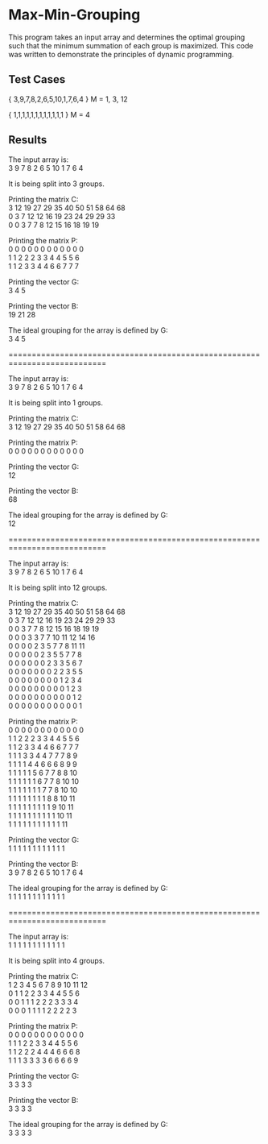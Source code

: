 # Max-Min-Grouping
This program takes an input array and determines the optimal grouping such that the minimum summation of each group is maximized. This code was written to demonstrate the principles of dynamic programming.

## Test Cases

{ 3,9,7,8,2,6,5,10,1,7,6,4 } M = 1, 3, 12

{ 1,1,1,1,1,1,1,1,1,1,1,1 } M = 4

## Results

The input array is:  
3 9 7 8 2 6 5 10 1 7 6 4

It is being split into 3 groups.

Printing the matrix C:  
3       12      19      27      29      35      40      50      51      58      64      68  
0       3       7       12      12      16      19      23      24      29      29      33  
0       0       3       7       7       8       12      15      16      18      19      19  

Printing the matrix P:  
0       0       0       0       0       0       0       0       0       0       0       0  
1       1       2       2       2       3       3       4       4       5       5       6  
1       1       2       3       3       4       4       6       6       7       7       7  

Printing the vector G:  
3       4       5

Printing the vector B:  
19      21      28

The ideal grouping for the array is defined by G:  
3 4 5

===========================================================================

The input array is:  
3 9 7 8 2 6 5 10 1 7 6 4

It is being split into 1 groups.

Printing the matrix C:  
3       12      19      27      29      35      40      50      51      58      64      68  

Printing the matrix P:  
0       0       0       0       0       0       0       0       0       0       0       0  

Printing the vector G:  
12

Printing the vector B:  
68

The ideal grouping for the array is defined by G:  
12

===========================================================================

The input array is:  
3 9 7 8 2 6 5 10 1 7 6 4

It is being split into 12 groups.

Printing the matrix C:  
3       12      19      27      29      35      40      50      51      58      64      68  
0       3       7       12      12      16      19      23      24      29      29      33  
0       0       3       7       7       8       12      15      16      18      19      19  
0       0       0       3       3       7       7       10      11      12      14      16  
0       0       0       0       2       3       5       7       7       8       11      11  
0       0       0       0       0       2       3       5       5       7       7       8  
0       0       0       0       0       0       2       3       3       5       6       7  
0       0       0       0       0       0       0       2       2       3       5       5  
0       0       0       0       0       0       0       0       1       2       3       4  
0       0       0       0       0       0       0       0       0       1       2       3  
0       0       0       0       0       0       0       0       0       0       1       2  
0       0       0       0       0       0       0       0       0       0       0       1  

Printing the matrix P:  
0       0       0       0       0       0       0       0       0       0       0       0  
1       1       2       2       2       3       3       4       4       5       5       6  
1       1       2       3       3       4       4       6       6       7       7       7  
1       1       1       3       3       4       4       7       7       7       8       9  
1       1       1       1       4       4       6       6       6       8       9       9  
1       1       1       1       1       5       6       7       7       8       8       10  
1       1       1       1       1       1       6       7       7       8       10      10  
1       1       1       1       1       1       1       7       7       8       10      10  
1       1       1       1       1       1       1       1       8       8       10      11  
1       1       1       1       1       1       1       1       1       9       10      11  
1       1       1       1       1       1       1       1       1       1       10      11  
1       1       1       1       1       1       1       1       1       1       1       11  
  
Printing the vector G:  
1       1       1       1       1       1       1       1       1       1       1       1

Printing the vector B:  
3       9       7       8       2       6       5       10      1       7       6       4

The ideal grouping for the array is defined by G:  
1 1 1 1 1 1 1 1 1 1 1 1

===========================================================================

The input array is:  
1 1 1 1 1 1 1 1 1 1 1 1

It is being split into 4 groups.

Printing the matrix C:  
1       2       3       4       5       6       7       8       9       10      11      12  
0       1       1       2       2       3       3       4       4       5       5       6  
0       0       1       1       1       2       2       2       3       3       3       4  
0       0       0       1       1       1       1       2       2       2       2       3  

Printing the matrix P:  
0       0       0       0       0       0       0       0       0       0       0       0  
1       1       1       2       2       3       3       4       4       5       5       6  
1       1       2       2       2       4       4       4       6       6       6       8  
1       1       1       3       3       3       3       6       6       6       6       9  

Printing the vector G:  
3       3       3       3

Printing the vector B:  
3       3       3       3

The ideal grouping for the array is defined by G:  
3 3 3 3
